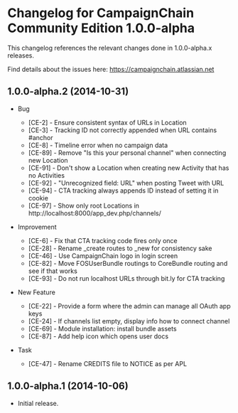 Changelog for CampaignChain Community Edition 1.0.0-alpha
=========================================================

This changelog references the relevant changes done in 1.0.0-alpha.x releases.

Find details about the issues here: https://campaignchain.atlassian.net

1.0.0-alpha.2 (2014-10-31)
--------------------------

* Bug

    * [CE-2] - Ensure consistent syntax of URLs in Location
    * [CE-3] - Tracking ID not correctly appended when URL contains #anchor
    * [CE-8] - Timeline error when no campaign data
    * [CE-89] - Remove "Is this your personal channel" when connecting new Location
    * [CE-91] - Don't show a Location when creating new Activity that has no Activities
    * [CE-92] - "Unrecognized field: URL" when posting Tweet with URL
    * [CE-94] - CTA tracking always appends ID instead of setting it in cookie
    * [CE-97] - Show only root Locations in http://localhost:8000/app_dev.php/channels/

* Improvement

    * [CE-6] - Fix that CTA tracking code fires only once
    * [CE-28] - Rename _create routes to _new for consistency sake
    * [CE-46] - Use CampaignChain logo in login screen
    * [CE-82] - Move FOSUserBundle routings to CoreBundle routing and see if that works
    * [CE-93] - Do not run localhost URLs through bit.ly for CTA tracking

* New Feature

    * [CE-22] - Provide a form where the admin can manage all OAuth app keys
    * [CE-24] - If channels list empty, display info how to connect channel
    * [CE-69] - Module installation: install bundle assets
    * [CE-87] - Add help icon which opens user docs

* Task

    * [CE-47] - Rename CREDITS file to NOTICE as per APL

1.0.0-alpha.1 (2014-10-06)
--------------------------

* Initial release.
